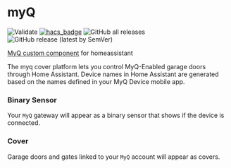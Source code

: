 # myQ

![Validate](https://github.com/ehendrix23/hass_myq/workflows/Validate/badge.svg)
[![hacs_badge](https://img.shields.io/badge/HACS-Default-orange.svg)](https://github.com/custom-components/hacs)
![GitHub all releases](https://img.shields.io/github/downloads/ehendrix23/hass_myq/total)
![GitHub release (latest by SemVer)](https://img.shields.io/github/downloads/ehendrix23/hass_myq/latest/total)

[MyQ custom component](https://github.com/ehendrix23/hass_myq) for homeassistant

The myq cover platform lets you control MyQ-Enabled garage doors through Home Assistant. Device names in Home Assistant are generated based on the names defined in your MyQ Device mobile app.

### Binary Sensor

Your `MyQ` gateway will appear as a binary sensor that shows if the device is connected.

### Cover

Garage doors and gates linked to your `MyQ` account will appear as covers.
